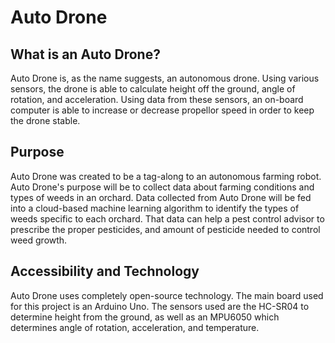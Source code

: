 # Auto Drone

## What is an Auto Drone?

Auto Drone is, as the name suggests, an autonomous drone. Using various sensors,
the drone is able to calculate height off the ground, angle of rotation, and acceleration. Using data from these sensors, an on-board computer is able to
increase or decrease propellor speed in order to keep the drone stable.

## Purpose

Auto Drone was created to be a tag-along to an autonomous farming robot. Auto
Drone's purpose will be to collect data about farming conditions and types of
weeds in an orchard. Data collected from Auto Drone will be fed into
a cloud-based machine learning algorithm to identify the types of weeds specific
to each orchard. That data can help a pest control advisor to prescribe the
proper pesticides, and amount of pesticide needed to control weed growth.

## Accessibility and Technology

Auto Drone uses completely open-source technology. The main board used for this
project is an Arduino Uno. The sensors used are the HC-SR04 to determine height
from the ground, as well as an MPU6050 which determines angle of rotation,
acceleration, and temperature.
